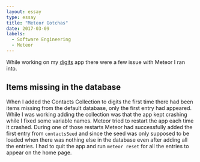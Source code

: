 ```yaml
---
layout: essay
type: essay
title: "Meteor Gotchas"
date: 2017-03-09
labels:
  - Software Engineering
  - Meteor
---
```


While working on my [digits](https://github.com/cassandra-largosa/digits) app there were a few issue with Meteor I ran into.

## Items missing in the database

When I added the Contacts Collection to digits the first time there had been items missing from the default database, only the first entry had appeared. While I was working adding the collection was that the app kept crashing while I fixed some variable names. Meteor tried to restart the app each time it crashed. During one of those restarts Meteor had successfully added the first entry from <code>contactsSeed</code> and since the seed was only supposed to be loaded when there was nothing else in the database even after adding all the entries. I had to quit the app and run <code>meteor reset</code> for all the entries to appear on the home page.